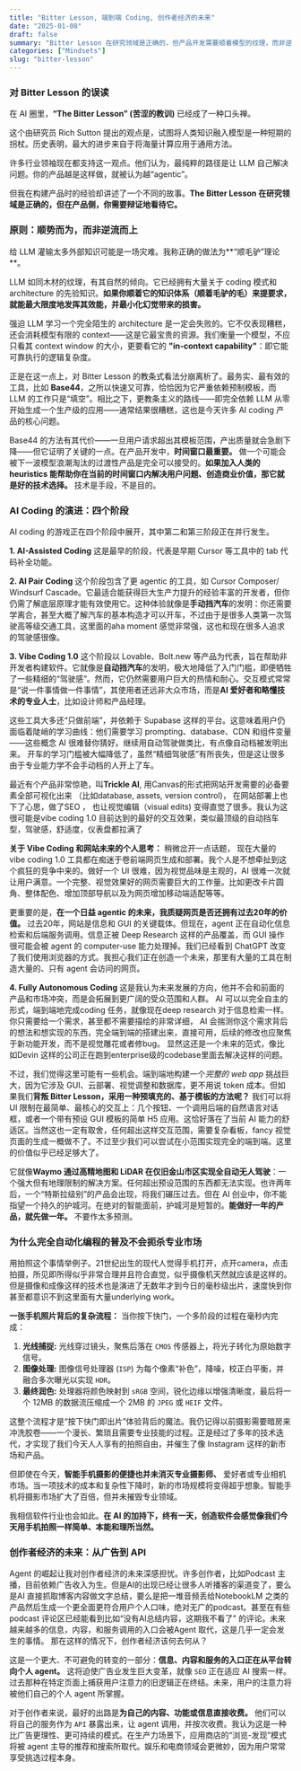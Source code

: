 ```yaml
---
title: "Bitter Lesson, 端到端 Coding, 创作者经济的未来"
date: "2025-01-08"
draft: false
summary: "Bitter Lesson 在研究领域是正确的，但产品开发需要顺着模型的纹理，而非逆向而行。"
categories: ["Mindsets"]
slug: "bitter-lesson"
---
```



### 对 Bitter Lesson 的误读

在 AI 圈里，**“The Bitter Lesson” (苦涩的教训)** 已经成了一种口头禅。

这个由研究员 Rich Sutton 提出的观点是，试图将人类知识融入模型是一种短期的拐杖。历史表明，最大的进步来自于将海量计算应用于通用方法。

许多行业领袖现在都支持这一观点。他们认为，最纯粹的路径是让 LLM 自己解决问题。你的产品越是这样做，就被认为越“agentic”。

但我在构建产品时的经验却讲述了一个不同的故事。**The Bitter Lesson 在研究领域是正确的，但在产品侧，你需要辩证地看待它。**

### 原则：顺势而为，而非逆流而上

给 LLM 灌输太多外部知识可能是一场灾难。我称正确的做法为**“顺毛驴”理论**。

LLM 如同木材的纹理，有其自然的倾向。它已经拥有大量关于 coding 模式和 architecture 的先验知识。**如果你顺着它的知识体系（顺着毛驴的毛）来提要求，就能最大限度地发挥其效能，并最小化幻觉带来的损害。**

强迫 LLM 学习一个完全陌生的 architecture 是一定会失败的。它不仅表现糟糕，还会消耗模型有限的 context——这是它最宝贵的资源。我们衡量一个模型，不应只看其 context window 的大小，更要看它的 **"in-context capability"**：即它能可靠执行的逻辑复杂度。

正是在这一点上，对 Bitter Lesson 的教条式看法分崩离析了。最务实、最有效的工具，比如 **Base44**，之所以快速又可靠，恰恰因为它严重依赖预制模板，而 LLM 的工作只是“填空”。相比之下，更教条主义的路线——即完全依赖 LLM 从零开始生成一个生产级的应用——通常结果很糟糕，这也是今天许多 AI coding 产品的核心问题。

Base44 的方法有其代价——一旦用户请求超出其模板范围，产出质量就会急剧下降——但它证明了关键的一点。在产品开发中，**时间窗口最重要。** 做一个可能会被下一波模型浪潮淘汰的过渡性产品是完全可以接受的。**如果加入人类的 heuristics 能帮助你在当前的时间窗口内解决用户问题、创造商业价值，那它就是好的技术选择。** 技术是手段，不是目的。

### AI Coding 的演进：四个阶段

AI coding 的游戏正在四个阶段中展开，其中第二和第三阶段正在并行发生。

**1. AI-Assisted Coding**
这是最早的阶段，代表是早期 Cursor 等工具中的 tab 代码补全功能。

**2. AI Pair Coding**
这个阶段包含了更 agentic 的工具，如 Cursor Composer/ Windsurf Cascade。它最适合能获得巨大生产力提升的经验丰富的开发者，但你仍需了解底层原理才能有效使用它。这种体验就像是**手动挡汽车**的发明：你还需要学离合，甚至大概了解汽车的基本构造才可以开车，不过由于是很多人类第一次驾驶高等级交通工具，这里面的aha moment 感觉非常强，这也和现在很多人追求的驾驶感很像。

**3. Vibe Coding 1.0**
这个阶段以 Lovable、Bolt.new 等产品为代表，旨在帮助非开发者构建软件。它就像是**自动挡汽车**的发明，极大地降低了入门门槛，即便牺牲了一些精细的“驾驶感”。然而，它仍然需要用户巨大的热情和耐心。交互模式常常是“说一件事情做一件事情”，其使用者还远非大众市场，而是**AI 爱好者和略懂技术的专业人士**，比如设计师和产品经理。

这些工具大多还“只做前端”，并依赖于 Supabase 这样的平台。这意味着用户仍面临着陡峭的学习曲线：他们需要学习 prompting、database、CDN 和组件变量——这些概念 AI 很难替你猜好。继续用自动驾驶做类比，有点像自动档被发明出来。 开车的学习门槛被大幅降低了，虽然“精细驾驶感”有所丧失，但是这让很多由于专业能力学不会手动档的人开上了车。

最近有个产品非常惊艳，叫**Trickle AI**, 用Canvas的形式把网站开发需要的必备要素全部可视化出来 （比如database, assets, version control)， 在网站部署上也下了心思，做了SEO ， 也让视觉编辑（visual edits) 变得直觉了很多。我认为这很可能是vibe coding 1.0 目前达到的最好的交互效果，类似最顶级的自动挡车型，驾驶感，舒适度，仪表盘都拉满了

**关于 Vibe Coding 和网站未来的个人思考：** 稍微岔开一点话题， 现在大量的vibe coding 1.0 工具都在痴迷于卷前端网页生成和部署。我个人是不想牵扯到这个疯狂的竞争中来的。做好一个 UI 很难，因为视觉品味是主观的，AI 很难一次就让用户满意。一个完整、视觉效果好的网页需要巨大的工作量。比如更改卡片圆角、整体配色、增加顶部导航以及为网页增加移动端适配等等。

更重要的是，**在一个日益 agentic 的未来，我质疑网页是否还拥有过去20年的价值。** 过去20年，网站是信息和 GUI 的关键载体。但现在，agent 正在自动化信息检索和后端服务调用。信息正被 Deep Research 这样的产品覆盖，而 GUI 操作很可能会被 agent 的 computer-use 能力处理掉。我们已经看到 ChatGPT 改变了我们使用浏览器的方式。我担心我们正在创造一个未来，那里有大量的工具在制造大量的、只有 agent 会访问的网页。

**4. Fully Autonomous Coding** 这是我认为未来发展的方向，他并不会和前面的产品和市场冲突，而是会拓展到更广阔的受众范围和人群。 AI 可以以完全自主的形式，端到端地完成coding 任务，就像现在deep research 对于信息检索一样。 你只需要给一个需求，甚至都不需要描绘的非常详细， AI 会揣测你这个需求背后的想法和想实现的东西，完全端到端的搭建出来，直接可用，后续的修改也应聚焦于新功能开发，而不是视觉雕花或者修bug。 显然这还是一个未来的范式，像比如Devin 这样的公司正在跑到enterprise级的codebase里面去解决这样的问题。

不过，我们觉得这里可能有一些机会。端到端地构建一个*完整的 web app* 挑战巨大，因为它涉及 GUI、云部署、视觉调整和数据库，更不用说 token 成本。但如果我们**背叛 Bitter Lesson，采用一种预填充的、基于模板的方法呢？** 我们可以将 UI 限制在最简单、最核心的交互上：几个按钮、一个调用后端的自然语言对话框，或者一个带有预设 GUI 模板的简单 H5 应用。这恰好落在了当前 AI 能力的舒适区。当然这也一定有取舍，任何超出这样交互范围，需要复杂看板，fancy 视觉页面的生成一概做不了。不过至少我们可以尝试在小范围实现完全的端到端。这里的价值似乎已经足够大了。

它就像**Waymo 通过高精地图和 LiDAR 在仅旧金山市区实现全自动无人驾驶**：一个强大但有地理限制的解决方案。任何超出预设范围的东西都无法实现。也许两年后，一个“特斯拉级别”的产品会出现，将我们碾压过去。但在 AI 创业中，你不能指望一个持久的护城河。在绝对的智能面前，护城河是短暂的。**能做好一年的产品，就先做一年。** 不要作太多预测。

### 为什么完全自动化编程的普及不会扼杀专业市场

用拍照这个事情举例子。21世纪出生的现代人觉得手机打开，点开camera，点击拍摄，所见即所得似乎非常合理并且符合直觉，似乎摄像机天然就应该是这样的。但是摄像和成像这样的技术也是演进了无数年才到今日的毫秒级出片，速度快到你甚至都意识不到这里面有大量underlying work。

**一张手机照片背后的复杂流程：**
当你按下快门，一个多阶段的过程在毫秒内完成：

1. **光线捕捉:** 光线穿过镜头，聚焦后落在 `CMOS` 传感器上，将光子转化为原始数字信号。
2. **图像处理:** 图像信号处理器 (`ISP`) 为每个像素“补色”，降噪，校正白平衡，并融合多次曝光以实现 `HDR`。
3. **最终润色:** 处理器将颜色映射到 `sRGB` 空间，锐化边缘以增强清晰度，最后将一个 12MB 的数据流压缩成一个 2MB 的 `JPEG` 或 `HEIF` 文件。

这整个流程才是“按下快门即出片”体验背后的魔法。我仍记得以前摄影需要暗房来冲洗胶卷——一个漫长、繁琐且需要专业技能的过程。正是经过了多年的技术迭代，才实现了我们今天人人享有的拍照自由，并催生了像 Instagram 这样的新市场和产品。

但即使在今天，**智能手机摄影的便捷也并未消灭专业摄影师、** 爱好者或专业相机市场。当一项技术的成本和复杂性下降时，新的市场规模将变得超乎想象。智能手机将摄影市场扩大了百倍，但并未摧毁专业领域。

我相信软件行业也会如此。**在 AI 的加持下，终有一天，创造软件会感觉像我们今天用手机拍照一样简单、本能和理所当然。**

### 创作者经济的未来：从广告到 API

Agent 的崛起让我对创作者经济的未来深感担忧。许多创作者，比如Podcast 主播，目前依赖广告收入为生。但是AI的出现已经让很多人听播客的渠道变了，要么是AI 直接抓取博客内容做文字总结，要么是把一堆音频丢给NotebookLM 之类的产品然后生成一个更全面更符合用户个人口味，绝对无广的podcast。甚至在有些podcast 评论区已经能看到比如“没有AI总结内容，这期我不看了” 的评论。未来越来越多的信息，内容，和服务调用的入口会被Agent 取代，这是几乎一定会发生的事情。 那在这样的情况下，创作者经济该何去何从？

这是一个更大、不可避免的转变的一部分：**信息、内容和服务的入口正在从平台转向个人 agent。** 这将迫使广告业发生巨大变革，就像 `SEO` 正在适应 AI 搜索一样。过去那种在特定页面上捕获用户注意力的旧逻辑正在终结。未来，用户的注意力将被他们自己的个人 agent 所掌握。

对于创作者来说，最好的出路是**为自己的内容、功能或信息直接收费。** 他们可以将自己的服务作为 `API` 暴露出来，让 agent 调用，并按次收费。我认为这是一种比广告更理性、更可持续的模式。在生产力场景下，应用商店的“浏览-发现”模式将被 agent 主导的推荐和搜索所取代。娱乐和电商领域会更微妙，因为用户常常享受挑选过程本身。